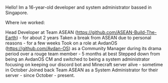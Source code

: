 Hello! Im a 16-year-old developer and system administrator bassed in Singapore. 

Where ive worked:

Head Developer at Team ASEAN (https://github.com/ASEAN-Build-The-Earth) - for about 2 years
Taken a break from ASEAN due to personal reasons - for a few weeks 
Took on a role at  AvdanOS (https://github.com/Avdan-OS)  as a Community Manager during its drama period over a rouge team member - 5 months at best
Stepped down from being an AvdanOS CM and switched to being a system administrator focusing on keeping our discord bot and Minecraft server alive - sometime in October
Joined back Team ASEAN as a System Administrator for their server - since October - present.

